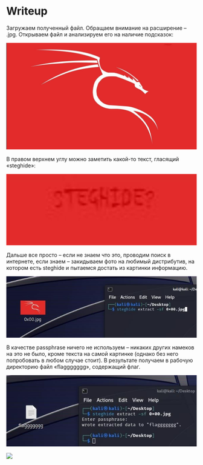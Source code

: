 # Writeup
Загружаем полученный файл. Обращаем внимание на расширение – .jpg.
Открываем файл и анализируем его на наличие подсказок:


![](assets/1.jpg)


В	правом	верхнем	углу	можно	заметить	какой-то	текст,	гласящий
«steghide»:

![](assets/2.jpg)

Дальше все просто – если не знаем что это, проводим поиск в интернете, если знаем – закидываем фото на любимый дистрибутив, на котором есть steghide и пытаемся достать из картинки информацию.

![](assets/3.jpg)


В качестве passphrase ничего не используем – никаких других намеков на это не было, кроме текста на самой картинке (однако без него попробовать в любом случае стоит).
В результате получаем в рабочую директорию файл «flaggggggg», содержащий флаг.


![](assets/4.jpg)

![](assets/5.jpg)